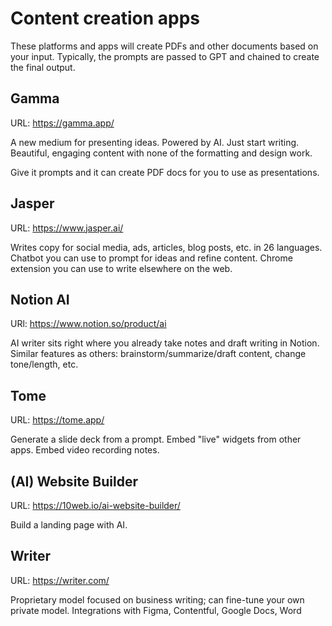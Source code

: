 # Content creation apps

These platforms and apps will create PDFs and other documents based on your input. Typically, the prompts are passed to
GPT and chained to create the final output.

## Gamma

URL: https://gamma.app/

A new medium for presenting ideas. Powered by AI.
Just start writing. Beautiful, engaging content with none of the formatting and design work.

Give it prompts and it can create PDF docs for you to use as presentations.

## Jasper

URL: https://www.jasper.ai/

Writes copy for social media, ads, articles, blog posts, etc. in 26 languages. Chatbot you can use to prompt for ideas
and refine content. Chrome extension you can use to write elsewhere on the web.

## Notion AI

URl: https://www.notion.so/product/ai

AI writer sits right where you already take notes and draft writing in Notion. Similar features as others: brainstorm/summarize/draft content, change tone/length, etc.


## Tome

URL: https://tome.app/

Generate a slide deck from a prompt. Embed "live" widgets from other apps. Embed video recording notes.


## (AI) Website Builder

URL: https://10web.io/ai-website-builder/

Build a landing page with AI.


## Writer

URL: https://writer.com/

Proprietary model focused on business writing; can fine-tune your own private model. Integrations with Figma, Contentful, Google Docs, Word
